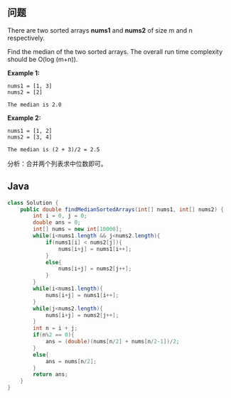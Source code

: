 ## 问题

There are two sorted arrays **nums1** and **nums2** of size m and n respectively.

Find the median of the two sorted arrays. The overall run time complexity should be O(log (m+n)).

**Example 1:**

```
nums1 = [1, 3]
nums2 = [2]

The median is 2.0

```

**Example 2:**

```
nums1 = [1, 2]
nums2 = [3, 4]

The median is (2 + 3)/2 = 2.5
```

分析：合并两个列表求中位数即可。

## Java

```java
class Solution {
    public double findMedianSortedArrays(int[] nums1, int[] nums2) {
        int i = 0, j = 0;
        double ans = 0;
        int[] nums = new int[10000];
        while(i<nums1.length && j<nums2.length){
            if(nums1[i] < nums2[j]){
                nums[i+j] = nums1[i++];
            }
            else{
                nums[i+j] = nums2[j++];
            }
        }
        while(i<nums1.length){
            nums[i+j] = nums1[i++];
        }
        while(j<nums2.length){
            nums[i+j] = nums2[j++];
        }
        int n = i + j;
        if(n%2 == 0){
            ans = (double)(nums[n/2] + nums[n/2-1])/2;
        }
        else{
            ans = nums[n/2];
        }
        return ans;
    }
}
```

